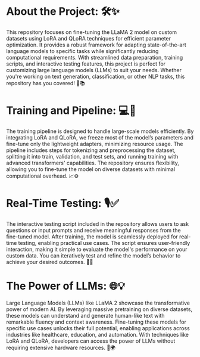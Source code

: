 # **About the Project:** 🛠️✨
This repository focuses on fine-tuning the LLaMA 2 model on custom datasets using LoRA and QLoRA techniques for efficient parameter optimization. It provides a robust framework for adapting state-of-the-art language models to specific tasks while significantly reducing computational requirements. With streamlined data preparation, training scripts, and interactive testing features, this project is perfect for customizing large language models (LLMs) to suit your needs. Whether you're working on text generation, classification, or other NLP tasks, this repository has you covered! 🚀📚

# **Training and Pipeline:** 💻🔧
The training pipeline is designed to handle large-scale models efficiently. By integrating LoRA and QLoRA, we freeze most of the model’s parameters and fine-tune only the lightweight adapters, minimizing resource usage. The pipeline includes steps for tokenizing and preprocessing the dataset, splitting it into train, validation, and test sets, and running training with advanced transformers' capabilities. The repository ensures flexibility, allowing you to fine-tune the model on diverse datasets with minimal computational overhead. 📈⚙️

# **Real-Time Testing**: 🎙️✅
The interactive testing script included in the repository allows users to ask questions or input prompts and receive meaningful responses from the fine-tuned model. After training, the model is seamlessly deployed for real-time testing, enabling practical use cases. The script ensures user-friendly interaction, making it simple to evaluate the model's performance on your custom data. You can iteratively test and refine the model’s behavior to achieve your desired outcomes. 🧠🤖

# **The Power of LLMs:** 🌐💡
Large Language Models (LLMs) like LLaMA 2 showcase the transformative power of modern AI. By leveraging massive pretraining on diverse datasets, these models can understand and generate human-like text with remarkable fluency and context awareness. Fine-tuning these models for specific use cases unlocks their full potential, enabling applications across industries like healthcare, education, and automation. With techniques like LoRA and QLoRA, developers can access the power of LLMs without requiring extensive hardware resources. 🌟🌍
